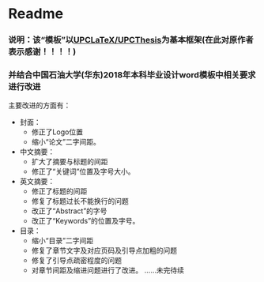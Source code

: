 # Readme
### 说明：该“模板”以[UPCLaTeX/UPCThesis](https://github.com/UPCLaTeX/UPCThesis)为基本框架(在此对原作者表示感谢！！！！)
### 并结合中国石油大学(华东)2018年本科毕业设计word模板中相关要求进行改进
主要改进的方面有：
- 封面：
  * 修正了Logo位置
  * 缩小“论文”二字间距。
- 中文摘要：
  * 扩大了摘要与标题的间距
  * 修正了“关键词”位置及字号大小。
- 英文摘要：
  * 修正了标题的间距
  * 修复了标题过长不能换行的问题
  * 改正了“Abstract”的字号
  * 改正了“Keywords”的位置及字号。
- 目录：
  * 缩小“目录”二字间距
  * 修复了章节文字及对应页码及引导点加粗的问题
  * 修复了引导点疏密程度的问题
  * 对章节间距及缩进问题进行了改进。
  ……未完待续
